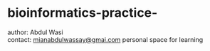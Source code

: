 # bioinformatics-practice-
author: Abdul Wasi <br>
contact: mianabdulwassay@gmai.com
personal space for learning 
